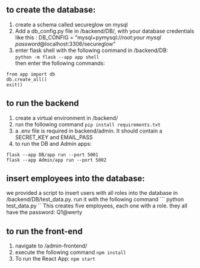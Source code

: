 ## to create the database: 
1. create a schema called secureglow on mysql  
2. Add a db_config.py file in /backend/DB/, with your database credentials like this : 
DB_CONFIG = "mysql+pymysql://root:_your mysql password_@localhost:3306/secureglow"
3. enter flask shell with the following command in /backend/DB:  
`python -m flask --app app shell`  
then enter the following commands:
```
from app import db 
db.create_all() 
exit()
```

##  to run the backend
1. create a virtual environment in /backend/
2. run the following command `pip install requirements.txt`
3. a .env file is required in backend/admin. It should contain a SECRET_KEY and EMAIL_PASS
4. to run the DB and Admin apps:
```
flask --app DB/app run --port 5001
flask --app Admin/app run --port 5002
```
## insert employees into the database:
we provided a script to insert users with all roles into the database in /backend/DB/test_data.py. run it with the following command ```
python test_data.py
``
This creates five employees, each one with a role.
they all have the password: Q1@werty

## to run the front-end
1. navigate to /admin-frontend/
2. execute the following command `npm install`
3. To run the React App: `npm start`

    